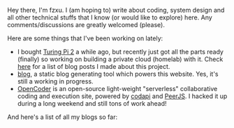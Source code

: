 Hey there, I'm fzxu. I (am hoping to) write about coding, system design and all other technical stuffs that I know (or would like to explore) here. Any comments/discussions are greatly welcomed (please).

Here are some things that I've been working on lately:
- I bought [Turing Pi 2](https://turingpi.com/) a while ago, but recently just got all the parts ready (finally) so working on building a private cloud (homelab) with it. Check [here](/blog/tag/Private%20Cloud/) for a list of blog posts I made about this project.
- [blog](https://github.com/KevinXuxuxu/blog), a static blog generating tool which powers this website. Yes, it's still a working in progress.
- [OpenCoder](https://site.fzxu.me/opencoder) is an open-source light-weight "serverless" collaborative coding and execution site, powered by [codapi](https://codapi.org/) and [PeerJS](https://peerjs.com/). I hacked it up during a long weekend and still tons of work ahead!

And here's a list of all my blogs so far: